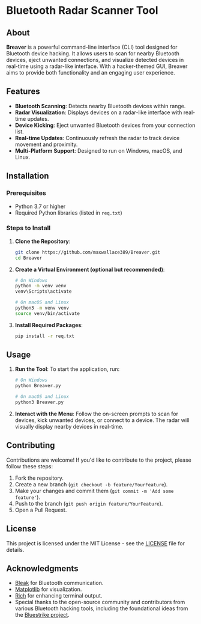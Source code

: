 
# Bluetooth Radar Scanner Tool

## About

**Breaver** is a powerful command-line interface (CLI) tool designed for Bluetooth device hacking. It allows users to scan for nearby Bluetooth devices, eject unwanted connections, and visualize detected devices in real-time using a radar-like interface. With a hacker-themed GUI, Breaver aims to provide both functionality and an engaging user experience.

## Features

- **Bluetooth Scanning**: Detects nearby Bluetooth devices within range.
- **Radar Visualization**: Displays devices on a radar-like interface with real-time updates.
- **Device Kicking**: Eject unwanted Bluetooth devices from your connection list.
- **Real-time Updates**: Continuously refresh the radar to track device movement and proximity.
- **Multi-Platform Support**: Designed to run on Windows, macOS, and Linux.

## Installation

### Prerequisites

- Python 3.7 or higher
- Required Python libraries (listed in `req.txt`)

### Steps to Install

1. **Clone the Repository**:
   ```bash
   git clone https://github.com/maxwallace389/Breaver.git
   cd Breaver
   ```

2. **Create a Virtual Environment (optional but recommended)**:
   ```bash
   # On Windows
   python -m venv venv
   venv\Scripts\activate

   # On macOS and Linux
   python3 -m venv venv
   source venv/bin/activate
   ```

3. **Install Required Packages**:
   ```bash
   pip install -r req.txt
   ```

## Usage

1. **Run the Tool**:
   To start the application, run:
   ```bash
   # On Windows
   python Breaver.py

   # On macOS and Linux
   python3 Breaver.py
   ```

2. **Interact with the Menu**:
   Follow the on-screen prompts to scan for devices, kick unwanted devices, or connect to a device. The radar will visually display nearby devices in real-time.

## Contributing

Contributions are welcome! If you'd like to contribute to the project, please follow these steps:

1. Fork the repository.
2. Create a new branch (`git checkout -b feature/YourFeature`).
3. Make your changes and commit them (`git commit -m 'Add some feature'`).
4. Push to the branch (`git push origin feature/YourFeature`).
5. Open a Pull Request.

## License

This project is licensed under the MIT License - see the [LICENSE](LICENSE) file for details.

## Acknowledgments

- [Bleak](https://pypi.org/project/bleak/) for Bluetooth communication.
- [Matplotlib](https://matplotlib.org/) for visualization.
- [Rich](https://rich.readthedocs.io/en/stable/) for enhancing terminal output.
- Special thanks to the open-source community and contributors from various Bluetooth hacking tools, including the foundational ideas from the [Bluestrike project](https://github.com/StealthIQ/Bluestrike.git).
